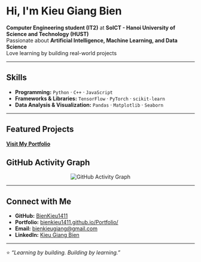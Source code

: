 # Hi, I'm Kieu Giang Bien  

**Computer Engineering student (IT2)** at **SoICT - Hanoi University of Science and Technology (HUST)**  
Passionate about **Artificial Intelligence, Machine Learning, and Data Science**  
Love learning by building real-world projects  

---

## Skills  

- **Programming:** `Python` · `C++` · `JavaScript`  
- **Frameworks & Libraries:** `TensorFlow` · `PyTorch` · `scikit-learn`  
- **Data Analysis & Visualization:** `Pandas` · `Matplotlib` · `Seaborn`  

---

## Featured Projects  

**[Visit My Portfolio](https://bienkieu1411.github.io/Portfolio/)**  

## GitHub Activity Graph  

<p align="center">
  <img src="https://github-readme-activity-graph.vercel.app/graph?username=BienKieu1411&theme=tokyo-night&hide_border=true" alt="GitHub Activity Graph" />
</p>

---

## Connect with Me  

- **GitHub:** [BienKieu1411](https://github.com/BienKieu1411)  
- **Portfolio:** [bienkieu1411.github.io/Portfolio/](https://bienkieu1411.github.io/Portfolio/)  
- **Email:** [bienkieugiang@gmail.com](mailto:bienkieugiang@gmail.com)  
- **LinkedIn:** [Kieu Giang Bien](https://vn.linkedin.com/in/giang-bi%C3%AAn-ki%E1%BB%81u-bbb288337)  

---

⭐ *“Learning by building. Building by learning.”*  

